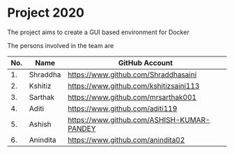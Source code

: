 # Project 2020

The project aims to create a GUI based environment for Docker


The persons involved in the team are 

|No.|Name|GitHub Account|
|--------|--------|--------|
|1.|Shraddha|https://www.github.com/Shraddhasaini|
|2.|Kshitiz|https://www.github.com/kshitizsaini113|
|3.|Sarthak|https://www.github.com/mrsarthak001|
|4.|Aditi|https://www.github.com/aditi119|
|5.|Ashish|https://www.github.com/ASHISH-KUMAR-PANDEY|
|6.|Anindita|https://www.github.com/anindita02|
